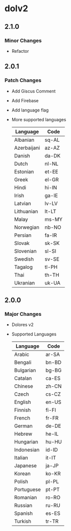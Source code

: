 # dolv2

## 2.1.0

### Minor Changes

- Refactor

## 2.0.1

### Patch Changes

- Add Giscus Comment
- Add Firebase
- Add language flag
- More supported languages

  | Language    | Code  |
  | ----------- | ----- |
  | Albanian    | sq-AL |
  | Azerbaijani | az-AZ |
  | Danish      | da-DK |
  | Dutch       | nl-NL |
  | Estonian    | et-EE |
  | Greek       | el-GR |
  | Hindi       | hi-IN |
  | Irish       | ga-IE |
  | Latvian     | lv-LV |
  | Lithuanian  | lt-LT |
  | Malay       | ms-MY |
  | Norwegian   | nb-NO |
  | Persian     | fa-IR |
  | Slovak      | sk-SK |
  | Slovenian   | sl-SI |
  | Swedish     | sv-SE |
  | Tagalog     | tl-PH |
  | Thai        | th-TH |
  | Ukranian    | uk-UA |

## 2.0.0

### Major Changes

- Dolores v2
- Supported Languages

  | Language   | Code  |
  | ---------- | ----- |
  | Arabic     | ar-SA |
  | Bengali    | bn-BD |
  | Bulgarian  | bg-BG |
  | Catalan    | ca-ES |
  | Chinese    | zh-CN |
  | Czech      | cs-CZ |
  | English    | en-US |
  | Finnish    | fi-FI |
  | French     | fr-FR |
  | German     | de-DE |
  | Hebrew     | he-IL |
  | Hungarian  | hu-HU |
  | Indonesian | id-ID |
  | Italian    | it-IT |
  | Japanese   | ja-JP |
  | Korean     | ko-KR |
  | Polish     | pl-PL |
  | Portuguese | pt-PT |
  | Romanian   | ro-RO |
  | Russian    | ru-RU |
  | Spanish    | es-ES |
  | Turkish    | tr-TR |
